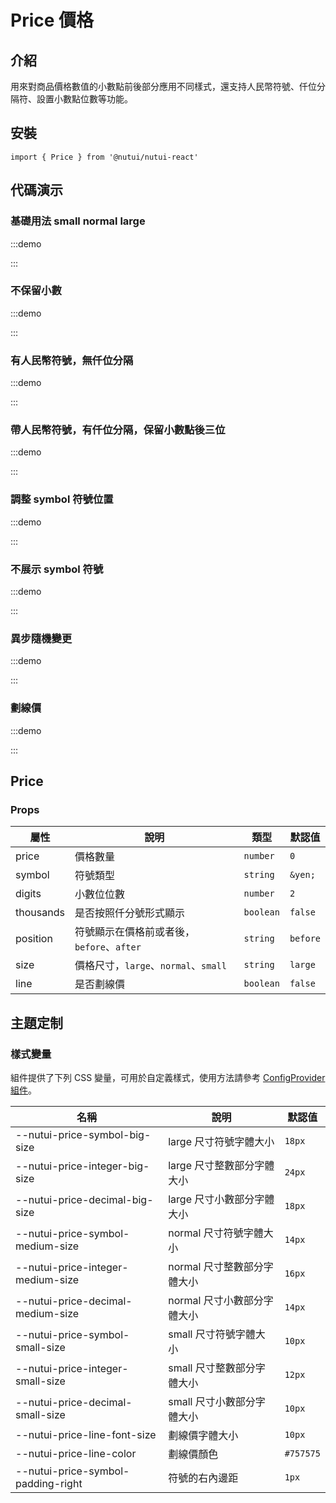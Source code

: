 # Price 價格

## 介紹

用來對商品價格數值的小數點前後部分應用不同樣式，還支持人民幣符號、仟位分隔符、設置小數點位數等功能。

## 安裝

```tsx
import { Price } from '@nutui/nutui-react'
```

## 代碼演示

### 基礎用法 small normal large

:::demo

<CodeBlock src='h5/demo1.tsx'></CodeBlock>

:::

### 不保留小數

:::demo

<CodeBlock src='h5/demo2.tsx'></CodeBlock>

:::

### 有人民幣符號，無仟位分隔

:::demo

<CodeBlock src='h5/demo3.tsx'></CodeBlock>

:::

### 帶人民幣符號，有仟位分隔，保留小數點後三位

:::demo

<CodeBlock src='h5/demo4.tsx'></CodeBlock>

:::

### 調整 symbol 符號位置

:::demo

<CodeBlock src='h5/demo5.tsx'></CodeBlock>

:::

### 不展示 symbol 符號

:::demo

<CodeBlock src='h5/demo6.tsx'></CodeBlock>

:::

### 異步隨機變更

:::demo

<CodeBlock src='h5/demo7.tsx'></CodeBlock>

:::

### 劃線價

:::demo

<CodeBlock src='h5/demo8.tsx'></CodeBlock>

:::

## Price

### Props

| 屬性 | 說明 | 類型 | 默認值 |
| --- | --- | --- | --- |
| price | 價格數量 | `number` | `0` |
| symbol | 符號類型 | `string` | `&yen;` |
| digits | 小數位位數 | `number` | `2` |
| thousands | 是否按照仟分號形式顯示 | `boolean` | `false` |
| position | 符號顯示在價格前或者後，`before`、`after` | `string` | `before` |
| size | 價格尺寸，`large`、`normal`、`small` | `string` | `large` |
| line | 是否劃線價 | `boolean` | `false` |

## 主題定制

### 樣式變量

組件提供了下列 CSS 變量，可用於自定義樣式，使用方法請參考 [ConfigProvider 組件](#/zh-CN/component/configprovider)。

| 名稱 | 說明 | 默認值 |
| --- | --- | --- |
| \--nutui-price-symbol-big-size | large 尺寸符號字體大小 | `18px` |
| \--nutui-price-integer-big-size | large 尺寸整數部分字體大小 | `24px` |
| \--nutui-price-decimal-big-size | large 尺寸小數部分字體大小 | `18px` |
| \--nutui-price-symbol-medium-size | normal 尺寸符號字體大小 | `14px` |
| \--nutui-price-integer-medium-size | normal 尺寸整數部分字體大小 | `16px` |
| \--nutui-price-decimal-medium-size | normal 尺寸小數部分字體大小 | `14px` |
| \--nutui-price-symbol-small-size | small 尺寸符號字體大小 | `10px` |
| \--nutui-price-integer-small-size | small 尺寸整數部分字體大小 | `12px` |
| \--nutui-price-decimal-small-size | small 尺寸小數部分字體大小 | `10px` |
| \--nutui-price-line-font-size | 劃線價字體大小 | `10px` |
| \--nutui-price-line-color | 劃線價顏色 |  `#757575` |
| \--nutui-price-symbol-padding-right | 符號的右內邊距 |  `1px` |